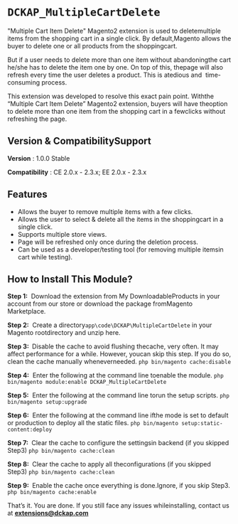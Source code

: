 # `DCKAP_MultipleCartDelete`
   "Multiple​ ​Cart​ ​Item​ ​Delete"​ ​Magento2​ ​extension​ ​is​ ​used​ ​to​ ​delete​ ​multiple items​ ​from​ ​the shopping​ ​cart​ ​in​ ​a​ ​single​ ​click.​ ​By​ ​default,​ ​Magento​ ​allows​ ​the​ ​buyer to​ ​delete​ ​one​ ​or​ ​all​ ​products​ ​from​ ​the​ ​shopping​ ​cart.
	
But​ ​if​ ​a​ ​user​ ​needs​ ​to​ ​delete​ ​more​ ​than​ ​one​ ​item​ ​without​ ​abandoning​ ​the​ ​cart he/she​ ​has​ ​to​ ​delete​ ​the​ ​item​ ​one​ ​by​ ​one.​ ​On​ ​top​ ​of​ ​this,​ ​the​ ​page​ ​will​ ​also refresh​ ​every​ ​time​ ​the​ ​user​ ​deletes​ ​a​ ​product.​ ​This​ ​is​ ​a​ ​tedious​ ​and​ ​​ ​time-consuming​ ​process. 

This​ ​extension​ ​was​ ​developed​ ​to​ ​resolve​ ​this​ ​exact​ ​pain​ ​point.​ ​With​ ​the “Multiple​ ​Cart​ ​Item​ ​Delete”​ ​Magento2​ ​extension,​ ​buyers​ ​will​ ​have​ ​the​ ​option​ ​to delete​ ​more​ ​than​ ​one​ ​item​ ​from​ ​the shopping​ ​cart​ ​in​ ​a​ ​few​ ​clicks​ ​without refreshing​ ​the​ ​page.
## Version​ ​&​ ​Compatibility​ ​Support
**Version​** : 1.0.0​ ​Stable

**Compatibility​** : CE 2.0.x - 2.3.x; EE 2.0.x - 2.3.x

## Features
- Allows​ ​the​ ​buyer​ ​to​ ​remove​ ​multiple​ ​items​ ​with​ ​a​ ​few​ ​clicks.
- Allows​ ​the​ ​user​ ​to​ ​select​ ​&​ ​delete​ ​all​ ​the​ ​items​ ​in​ ​the​ ​shopping​ ​cart​ ​in​ ​a
 single​ ​click.
- Supports​ ​multiple​ ​store​ ​views.
- Page​ ​will​ ​be​ ​refreshed​ ​only​ ​once​ ​during​ ​the​ ​deletion​ ​process.
- Can​ ​be​ ​used​ ​as​ ​a​ ​developer/testing​ ​tool​ ​(for​ ​removing​ ​multiple​ ​items​ ​in
  cart​ ​while​ ​testing).

## How​ ​to​ ​Install​ ​This​ ​Module?

**Step​ ​1:​** ​ ​Download​ ​the​ ​extension​ ​from​ ​My​ ​Downloadable​ ​Products​ ​in​ ​your
account​ ​from​ ​our​ ​store​ ​or​ ​download​ ​the​ ​package​ ​from​ ​Magento​ ​Marketplace.

**Step​ ​2:​** ​ ​Create​ ​a​ ​directory​ ​​`app\code\DCKAP\MultipleCartDelete`​​ ​in​ ​your
Magento​ ​root​ ​directory​ ​and​ ​unzip​ ​here.

**Step​ ​3:​ ​​** Disable​ ​the​ ​cache​ ​to​ ​avoid​ ​flushing​ ​the​ ​cache,​ ​very​ ​often.​ ​It​ ​may​ ​affect
performance​ ​for​ ​a​ ​while.​ ​However,​ ​you​ ​can​ ​skip​ ​this​ ​step.​ ​If​ ​you​ ​do​ ​so,​ ​clean​ ​the
cache​ ​manually​ ​whenever​ ​needed.
`php​ ​bin/magento​ ​cache:disable`

**Step​ ​4:​** ​ ​Enter​ ​the​ ​following​ ​at​ ​the​ ​command​ ​line​ ​to​ ​enable​ ​the​ ​module.
`php​ ​bin/magento​ ​module:enable​ ​DCKAP_MultipleCartDelete`

**Step​ ​5:​** ​ ​Enter​ ​the​ ​following​ ​at​ ​the​ ​command​ ​line​ ​to​ ​run​ ​the​ ​setup​ ​scripts.
`php​ ​bin/magento​ ​setup:upgrade`

**Step​ ​6:​** ​ ​Enter​ ​the​ ​following​ ​at​ ​the​ ​command​ ​line​ ​if​ ​the​ ​mode​ ​is​ ​set​ ​to​ ​default​ ​or
production​ ​to​ ​deploy​ ​all​ ​the​ ​static​ ​files.
`php​ ​bin/magento​ ​setup:static-content:deploy`

**Step​ ​7:​ ​​** Clear​ ​the​ ​cache​ ​to​ ​configure​ ​the​ ​settings​ ​in​ ​backend​ ​(if​ ​you​ ​skipped
Step3)
`php​ ​bin/magento​ ​cache:clean`

**Step​ ​8:​ ​​** Clear​ ​the​ ​cache​ ​to​ ​apply​ ​all​ ​the​ ​configurations​ ​(if​ ​you​ ​skipped​ ​Step3)
`php​ ​bin/magento​ ​cache:clean`

**Step​ ​9:​ ​​** Enable​ ​the​ ​cache​ ​once​ ​everything​ ​is​ ​done.​ ​Ignore,​ ​if​ ​you​ ​skip​ ​Step3.
`php​ ​bin/magento​ ​cache:enable`

That’s​ ​it.​ ​You​ ​are​ ​done.​ ​If​ ​you​ ​still​ ​face​ ​any​ ​issues​ ​while​ ​installing,​ ​contact​ ​us​ ​at
**extensions@dckap.com**